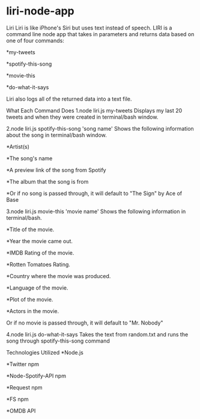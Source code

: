# liri-node-app

Liri
Liri is like iPhone's Siri but uses text instead of speech. LIRI is a command line node app that takes in parameters and returns data based on one of four commands:

*my-tweets

*spotify-this-song

*movie-this

*do-what-it-says

Liri also logs all of the returned data into a text file.

What Each Command Does
1.node liri.js my-tweets
Displays my last 20 tweets and when they were created in terminal/bash window.

2.node liri.js spotify-this-song 'song name'
Shows the following information about the song in terminal/bash window.

*Artist(s)

*The song's name

*A preview link of the song from Spotify

*The album that the song is from

*Or if no song is passed through, it will default to "The Sign" by Ace of Base

3.node liri.js movie-this 'movie name'
Shows the following information in terminal/bash.

*Title of the movie.

*Year the movie came out.

*IMDB Rating of the movie.

*Rotten Tomatoes Rating.

*Country where the movie was produced.

*Language of the movie.

*Plot of the movie.

*Actors in the movie.

Or if no movie is passed through, it will default to "Mr. Nobody"

4.node liri.js do-what-it-says
Takes the text from random.txt and runs the song through spotify-this-song command

Technologies Utilized
*Node.js

*Twitter npm

*Node-Spotify-API npm

*Request npm

*FS npm

*OMDB API
